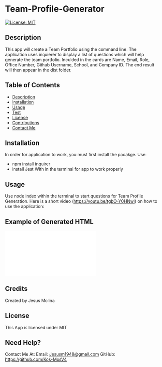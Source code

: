 # Team-Profile-Generator
[![License: MIT](https://img.shields.io/badge/License-MIT-yellow.svg)](https://opensource.org/licenses/MIT)

## Description
This app will create a Team Portfolio using the command line. The application uses inquierer to display a list of questions which will help generate the team portfolio. Inculded in the cards are Name, Email, Role, Office Number, Github Username, School, and Company ID. The end result will then appear in the dist folder.

## **Table of Contents**
* [Description](#Description)
* [Installation](#Installation)
* [Usage](#Usage)
* [Test](#Test)
* [License](#License)
* [Contributions](#Contributions)
* [Contact Me](#ContactUs)

## Installation 
In order for application to work, you must first install the pacakge. Use:
* npm install inquirer
* install Jest
With in the terminal for app to work properly

## Usage
Use node index within the terminal to start questions for Team Profile Generation. Here is a short video (https://youtu.be/tgbO-Y0HNwI) on how to use the application: 

## Example of Generated HTML
![Example](/dist/index.html)

## Credits
Created by Jesus Molina

## License
This App is licensed under MIT

## Need Help?
Contact Me At:
Email: Jesusm1948@gmail.com
GitHub: https://github.com/Kos-MosV4
